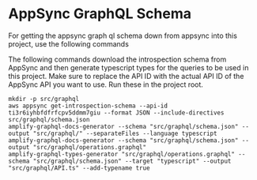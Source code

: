 # AppSync GraphQL Schema
For getting the appsync graph ql schema down from appsync into this project, use the following commands

The following commands download the introspection schema from AppSync and then generate typescript types for the queries to be used in this project.
Make sure to replace the API ID with the actual API ID of the AppSync API you want to use. Run these in the project root.
```
mkdir -p src/graphql
aws appsync get-introspection-schema --api-id ti3r6iyhbfdfrfcpv5ddmm7giu --format JSON --include-directives src/graphql/schema.json
amplify-graphql-docs-generator --schema "src/graphql/schema.json" --output "src/graphql/" --separateFiles --language typescript
amplify-graphql-docs-generator --schema "src/graphql/schema.json" --output "src/graphql/operations.graphql"
amplify-graphql-types-generator "src/graphql/operations.graphql" --schema "src/graphql/schema.json" --target "typescript" --output "src/graphql/API.ts" --add-typename true
```

